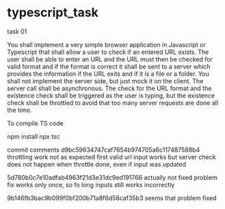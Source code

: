 # typescript_task

task 01

You shall implement a very simple browser application in Javascript or Typescript that shall allow a user to check if an entered URL exists. The user shall be able to enter an URL and the URL must then be checked for valid format and if the format is correct it shall be sent to a server which provides the information if the URL exits and if it is a file or a folder. You shall not implement the server side, but just mock it on the client. The server call shall be asynchronous.
The check for the URL format and the existence check shall be triggered as the user is typing, but the existence check shall be throttled to avoid that too many server requests are done all the time.


To compile TS code

npm install
npx tsc 


commit comments
d9bc59634747caf7654b974705a6c117487588b4
    throttling work not as expected
    first valid url input works but server check does not happen when throttle done, even if input was updated

5d780b0c7e10adfab4963f21d3e31dc9ed191766
    actually not fixed problem
    fix works only once, so fo long inputs still works incorrectly

9b146fb3bac9b099f0bf200b71a8f6d58caf35b3
    seems that problem fixed